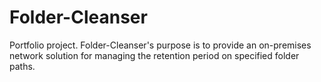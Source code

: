 # Folder-Cleanser
Portfolio project. Folder-Cleanser's purpose is to provide an on-premises network solution for managing the retention period on specified folder paths.
